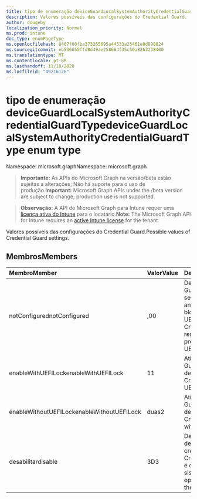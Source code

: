 ```yaml
---
title: tipo de enumeração deviceGuardLocalSystemAuthorityCredentialGuardType
description: Valores possíveis das configurações do Credential Guard.
author: dougeby
localization_priority: Normal
ms.prod: intune
doc_type: enumPageType
ms.openlocfilehash: 8467f60fba373265695a44533a25461e8d890824
ms.sourcegitcommit: eb536655ffd8d49ae258664f35c50a8263238400
ms.translationtype: MT
ms.contentlocale: pt-BR
ms.lasthandoff: 11/18/2020
ms.locfileid: "49216126"
---
```

# <a name="deviceguardlocalsystemauthoritycredentialguardtype-enum-type"></a><span data-ttu-id="60cfc-103">tipo de enumeração deviceGuardLocalSystemAuthorityCredentialGuardType</span><span class="sxs-lookup"><span data-stu-id="60cfc-103">deviceGuardLocalSystemAuthorityCredentialGuardType enum type</span></span>

<span data-ttu-id="60cfc-104">Namespace: microsoft.graph</span><span class="sxs-lookup"><span data-stu-id="60cfc-104">Namespace: microsoft.graph</span></span>

> <span data-ttu-id="60cfc-105">**Importante:** As APIs do Microsoft Graph na versão/beta estão sujeitas a alterações; Não há suporte para o uso de produção.</span><span class="sxs-lookup"><span data-stu-id="60cfc-105">**Important:** Microsoft Graph APIs under the /beta version are subject to change; production use is not supported.</span></span>

> <span data-ttu-id="60cfc-106">**Observação:** A API do Microsoft Graph para Intune requer uma [licença ativa do Intune](https://go.microsoft.com/fwlink/?linkid=839381) para o locatário.</span><span class="sxs-lookup"><span data-stu-id="60cfc-106">**Note:** The Microsoft Graph API for Intune requires an [active Intune license](https://go.microsoft.com/fwlink/?linkid=839381) for the tenant.</span></span>

<span data-ttu-id="60cfc-107">Valores possíveis das configurações do Credential Guard.</span><span class="sxs-lookup"><span data-stu-id="60cfc-107">Possible values of Credential Guard settings.</span></span>

## <a name="members"></a><span data-ttu-id="60cfc-108">Membros</span><span class="sxs-lookup"><span data-stu-id="60cfc-108">Members</span></span>
|<span data-ttu-id="60cfc-109">Membro</span><span class="sxs-lookup"><span data-stu-id="60cfc-109">Member</span></span>|<span data-ttu-id="60cfc-110">Valor</span><span class="sxs-lookup"><span data-stu-id="60cfc-110">Value</span></span>|<span data-ttu-id="60cfc-111">Descrição</span><span class="sxs-lookup"><span data-stu-id="60cfc-111">Description</span></span>|
|:---|:---|:---|
|<span data-ttu-id="60cfc-112">notConfigured</span><span class="sxs-lookup"><span data-stu-id="60cfc-112">notConfigured</span></span>|<span data-ttu-id="60cfc-113">,0</span><span class="sxs-lookup"><span data-stu-id="60cfc-113">0</span></span>|<span data-ttu-id="60cfc-114">Desativa o Credential Guard remotamente, se configurado anteriormente sem bloqueio de UEFI.</span><span class="sxs-lookup"><span data-stu-id="60cfc-114">Turns off Credential Guard remotely if configured previously without UEFI Lock.</span></span>|
|<span data-ttu-id="60cfc-115">enableWithUEFILock</span><span class="sxs-lookup"><span data-stu-id="60cfc-115">enableWithUEFILock</span></span>|<span data-ttu-id="60cfc-116">1</span><span class="sxs-lookup"><span data-stu-id="60cfc-116">1</span></span>|<span data-ttu-id="60cfc-117">Ativa o Credential Guard com bloqueio de UEFI.</span><span class="sxs-lookup"><span data-stu-id="60cfc-117">Turns on Credential Guard with UEFI lock.</span></span>|
|<span data-ttu-id="60cfc-118">enableWithoutUEFILock</span><span class="sxs-lookup"><span data-stu-id="60cfc-118">enableWithoutUEFILock</span></span>|<span data-ttu-id="60cfc-119">duas</span><span class="sxs-lookup"><span data-stu-id="60cfc-119">2</span></span>|<span data-ttu-id="60cfc-120">Ativa o Credential Guard sem bloqueio de UEFI.</span><span class="sxs-lookup"><span data-stu-id="60cfc-120">Turns on Credential Guard without UEFI lock.</span></span>|
|<span data-ttu-id="60cfc-121">desabilitar</span><span class="sxs-lookup"><span data-stu-id="60cfc-121">disable</span></span>|<span data-ttu-id="60cfc-122">3D</span><span class="sxs-lookup"><span data-stu-id="60cfc-122">3</span></span>|<span data-ttu-id="60cfc-123">Desabilita a proteção de credenciais.</span><span class="sxs-lookup"><span data-stu-id="60cfc-123">Disables Credential Guard.</span></span> <span data-ttu-id="60cfc-124">Este é o valor padrão de sistema operacional.</span><span class="sxs-lookup"><span data-stu-id="60cfc-124">This is the default OS value.</span></span>|




